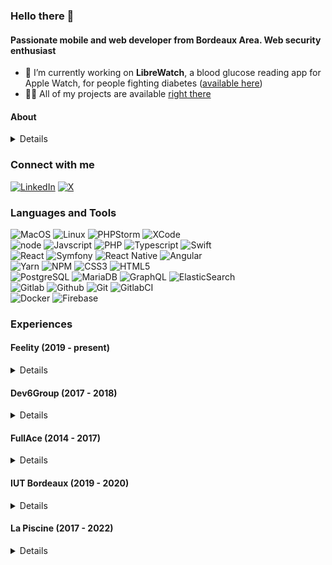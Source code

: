 ### Hello there 👋

#### Passionate mobile and web developer from Bordeaux Area. Web security enthusiast

- 🔭 I’m currently working on **LibreWatch**, a blood glucose reading app for Apple Watch, for people fighting diabetes ([available here](https://apps.apple.com/fr/app/librewatch/id1609222678))
- 👨‍💻 All of my projects are available [right there](https://cv.labaste.fr)

#### About

<details>Web security enthusiast.

Gradually moving away from traditional websites towards the development of custom B2B web platforms and mobile applications, I'm now experienced on various technical stacks, from APIs on Symfony/PHP8 to mobile applications with React Native/TypeScript, hybrids with React/Angular and Ionic/Capacitor, native with Swift/Java or VR with C#/Unity.

Very interested in DevOps, I'm also in charge of monitoring with Grafana, setting up CI/CD via GitLab and Docker environments for all projects and technical stacks.

Very attentive to security and data processing, I've worked on a number of Medical Device projects, and am at ease with the prerequisites for applications dealing with health data (HDS).

I have a degree in multimedia project management, and as such I also oversee the smooth running of projects, from before-contract estimates to GitLab/Jira ticket tracking.

Currently lead developer in a Bordeaux-based digital agency, I help and guide my colleagues in their developments. I'm also very involved in didactics, and like to share my knowledge with my colleagues, or the students I've had over the years as a teacher in a school for web developers, or at the Bordeaux IUT where I also taught.

What is working as a lead developer? This.
![Fire](https://camo.githubusercontent.com/3782881044e264bfb2d1002964bc4f6a1fd0e7c7fe411a09473416a3589d02a2/68747470733a2f2f6d65646961312e67697068792e636f6d2f6d656469612f31334867774773584630616947592f67697068792e676966)
</details>

### Connect with me
[![LinkedIn](https://img.shields.io/badge/My_LinkedIn-0A66C2?style=for-the-badge&logo=linkedin)](https://linkedin.com/in/denislabaste)
[![X](https://img.shields.io/badge/My_Borring_Twitter-000000?style=for-the-badge&logo=x)](https://twitter.com/denispoulpy)

### Languages and Tools

![MacOS](https://img.shields.io/static/v1?label=&message=MacOS&style=flat-square&logo=Apple&color=222522&labelColor=000000)
![Linux](https://img.shields.io/static/v1?label=&message=Linux&style=flat-square&logo=Linux&color=222522&labelColor=FCC624&logoColor=fff)
![PHPStorm](https://img.shields.io/static/v1?label=&message=PHPStorm&style=flat-square&logo=PhpStorm&color=222522&labelColor=007ACC&logoColor=fff)
![XCode](https://img.shields.io/static/v1?label=&message=XCode&style=flat-square&logo=XCode&color=222522&labelColor=147EFB&logoColor=fff)\
![node](https://img.shields.io/static/v1?label=&message=Node.js&style=flat-square&logo=Node.js&color=222522&labelColor=339933&logoColor=fff)
![Javscript](https://img.shields.io/static/v1?label=&message=Javascript&style=flat-square&logo=Javascript&color=222522&labelColor=F7DF1E&logoColor=fff)
![PHP](https://img.shields.io/static/v1?label=&message=PHP&style=flat-square&logo=PHP&color=222522&labelColor=777BB4&logoColor=fff)
![Typescript](https://img.shields.io/static/v1?label=&message=Typescript&style=flat-square&logo=Typescript&color=222522&labelColor=007ACC&logoColor=fff)
![Swift](https://img.shields.io/static/v1?label=&message=Swift&style=flat-square&logo=Swift&color=222522&labelColor=F05138&logoColor=fff)\
![React](https://img.shields.io/static/v1?label=&message=React&style=flat-square&logo=React&color=222522&labelColor=61DAFB&logoColor=fff)
![Symfony](https://img.shields.io/static/v1?label=&message=Symfony&style=flat-square&logo=Symfony&color=222522&labelColor=000000&logoColor=fff)
![React Native](https://img.shields.io/static/v1?label=&message=React%20Native&style=flat-square&logo=React&color=222522&labelColor=61DAFB&logoColor=fff)
![Angular](https://img.shields.io/static/v1?label=&message=Angular&style=flat-square&logo=Angular&color=222522&labelColor=0F0F11&logoColor=fff)\
![Yarn](https://img.shields.io/static/v1?label=&message=Yarn&style=flat-square&logo=Yarn&color=222522&labelColor=2C8EBB&logoColor=fff)
![NPM](https://img.shields.io/static/v1?label=&message=NPM&style=flat-square&logo=Npm&color=222522&labelColor=CB3837&logoColor=fff)
![CSS3](https://img.shields.io/static/v1?label=&message=CSS3&style=flat-square&logo=CSS3&color=222522&labelColor=1572B6&logoColor=fff)
![HTML5](https://img.shields.io/static/v1?label=&message=HTML5&style=flat-square&logo=HTML5&color=222522&labelColor=E34F26&logoColor=fff)\
![PostgreSQL](https://img.shields.io/static/v1?label=&message=PostgreSQL&style=flat-square&logo=PostgreSQL&color=222522&labelColor=336791&logoColor=fff)
![MariaDB](https://img.shields.io/static/v1?label=&message=MariaDB&style=flat-square&logo=MariaDB&color=222522&labelColor=003545&logoColor=fff)
![GraphQL](https://img.shields.io/static/v1?label=&message=GraphQL&style=flat-square&logo=GraphQL&color=222522&labelColor=E10098&logoColor=fff)
![ElasticSearch](https://img.shields.io/static/v1?label=&message=ElasticSearch&style=flat-square&logo=ElasticSearch&color=222522&labelColor=005571&logoColor=fff)\
![Gitlab](https://img.shields.io/static/v1?label=&message=Gitlab&style=flat-square&logo=Gitlab&color=222522&labelColor=FC6D26&logoColor=fff)
![Github](https://img.shields.io/static/v1?label=&message=Github&style=flat-square&logo=Github&color=222522&labelColor=181717&logoColor=fff)
![Git](https://img.shields.io/static/v1?label=&message=Git&style=flat-square&logo=Git&color=222522&labelColor=F05032&logoColor=fff)
![GitlabCI](https://img.shields.io/static/v1?label=&message=Gitlab%20CI&style=flat-square&logo=Gitlab&color=222522&labelColor=FC6D26&logoColor=fff)\
![Docker](https://img.shields.io/static/v1?label=&message=Docker&style=flat-square&logo=Docker&color=222522&labelColor=2496ED&logoColor=fff)
![Firebase](https://img.shields.io/static/v1?label=&message=Firebase&style=flat-square&logo=Firebase&color=222522&labelColor=DD2C00&logoColor=fff)

[//]: # (![Languages]&#40;https://github-readme-stats.vercel.app/api/top-langs?username=mrpoulpy&show_icons=true&locale=en&layout=compact&#41;)

### Experiences

#### Feelity (2019 - present)
<details>
From Full-Stack developer to Lead developer in a web agency based in Bordeaux. Making projects for start-ups and many companies and leading developments in a 10-people team.
    
I developed apps mainly with React Native and Angular for mobile and web apps ; Symfony for backend APIs ; Unity for a handled app in VR headset for optometrics.

Worked with WebRTC, BLE communications for communicating with custom hardware devices, and sensitive health-data. 
</details>

#### Dev6Group (2017 - 2018)
<details>
Full-Stack web developer in an IT services company, on assignment at Aquitaine Cap Métiers, working on a single project in cooperation with France Travail (formerly Pôle Emploi), that collects and broadcasts work-training offers.    
</details>

#### FullAce (2014 - 2017)
<details>
Web developer in a work-study education in an object communication agency. Developed mostly in Prestashop and CakePHP.
</details>

#### IUT Bordeaux (2019 - 2020)
<details>
ThreeJS teacher in Bordeaux univerity, teaching Licence-degree students to use this library and develop interactive web animations.  
</details>

#### La Piscine (2017 - 2022)
<details>
PHP / NodeJS / MySQL teacher in a bootcamp school in Merignac, near Bordeaux. I helped students learning dev languages from scratch, algorithms logic and project management. 
</details>
